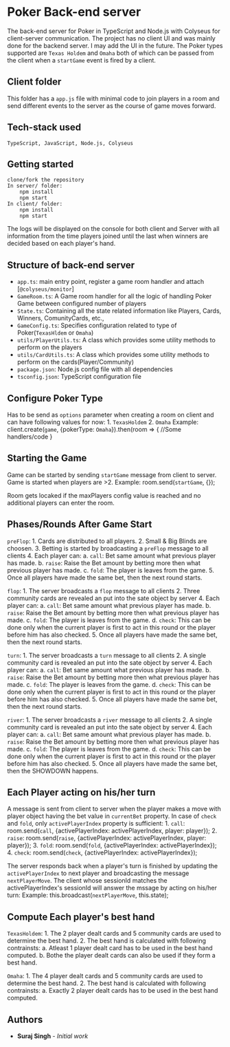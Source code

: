 # Poker Back-end server

The back-end server for Poker in TypeScript and Node.js with Colyseus for client-server communication. The project has no client UI and was mainly done for the backend server. I may add the UI in the future.
The Poker types supported are `Texas Holdem` and `Omaha` both of which can be passed from the client when a `startGame` event is fired by a client.

## Client folder

This folder has a `app.js` file with minimal code to join players in a room and send different events to the server as the course of game moves forward.

## Tech-stack used

```
TypeScript, JavaScript, Node.js, Colyseus
```

## Getting started

```
clone/fork the repository
In server/ folder:
    npm install
    npm start
In client/ folder:
    npm install
    npm start
```

The logs will be displayed on the console for both client and Server with all information from the time players joined until the last when winners are decided based on each player's hand.

## Structure of back-end server

- `app.ts`: main entry point, register a game room handler and attach [`@colyseus/monitor`]
- `GameRoom.ts`: A Game room handler for all the logic of handling Poker Game between configured number of players
- `State.ts`: Containing all the state related information like Players, Cards, Winners, ComunityCards, etc.,
- `GameConfig.ts`: Specifies configuration related to type of Poker(`TexasHldem` or `Omaha`)
- `utils/PlayerUtils.ts`: A class which provides some utility methods to perform on the players
- `utils/CardUtils.ts`: A class which provides some utility methods to perform on the cards(Player/Community)
- `package.json`: Node.js config file with all dependencies
- `tsconfig.json`: TypeScript configuration file

## Configure Poker Type
Has to be send as `options` parameter when creating a room on client and can have following values for now:
    1. `TexasHoldem`
    2. `Omaha`
Example:
    client.create(`game`, {pokerType: `Omaha`}).then(room => {
        //Some handlers/code
    }

## Starting the Game
Game can be started by sending `startGame` message from client to server. Game is started when players are >2.
Example:
    room.send(`startGame`, {});

Room gets locaked if the maxPlayers config value is reached and no additional players can enter the room.

## Phases/Rounds After Game Start
`preFlop`:
    1. Cards are distributed to all players.
    2. Small & Big Blinds are choosen.
    3. Betting is started by broadcasting a `preFlop` message to all clients
    4. Each player can:
        a. `call`: Bet same amount what previous player has made.
        b. `raise`: Raise the Bet amount by betting more then what previous player has made.
        c. `fold`: The player is leaves from the game.
    5. Once all players have made the same bet, then the next round starts.

`flop`:
    1. The server broadcasts a `flop` message to all clients
    2. Three community cards are revealed an put into the sate object by server
    4. Each player can:
        a. `call`: Bet same amount what previous player has made.
        b. `raise`: Raise the Bet amount by betting more then what previous player has made.
        c. `fold`: The player is leaves from the game.
        d. `check`: This can be done only when the current player is first to act in this round or the player before him has also checked.
    5. Once all players have made the same bet, then the next round starts.

`turn`:
    1. The server broadcasts a `turn` message to all clients
    2. A single community card is revealed an put into the sate object by server
    4. Each player can:
        a. `call`: Bet same amount what previous player has made.
        b. `raise`: Raise the Bet amount by betting more then what previous player has made.
        c. `fold`: The player is leaves from the game.
        d. `check`: This can be done only when the current player is first to act in this round or the player before him has also checked.
    5. Once all players have made the same bet, then the next round starts.

`river`:
    1. The server broadcasts a `river` message to all clients
    2. A single community card is revealed an put into the sate object by server
    4. Each player can:
        a. `call`: Bet same amount what previous player has made.
        b. `raise`: Raise the Bet amount by betting more then what previous player has made.
        c. `fold`: The player is leaves from the game.
        d. `check`: This can be done only when the current player is first to act in this round or the player before him has also checked.
    5. Once all players have made the same bet, then the SHOWDOWN happens.

## Each Player acting on his/her turn
A message is sent from client to server when the player makes a move with player object having the bet value in `currentBet` property.
In case of `check` and `fold`, only `activePlayerIndex` property is sufficient:
    1. `call`: room.send(`call`, {activePlayerIndex: activePlayerIndex, player: player});
    2. `raise`: room.send(`raise`, {activePlayerIndex: activePlayerIndex, player: player});
    3. `fold`: room.send(`fold`, {activePlayerIndex: activePlayerIndex});
    4. `check`: room.send(`check`, {activePlayerIndex: activePlayerIndex});

The server responds back when a player's turn is finished by updating the `activePlayerIndex` to next player and broadcasting the message `nextPlayerMove`.
The client whose sessionId matches the activePlayerIndex's sessionId will answer the mssage by acting on his/her turn:
Example: this.broadcast(`nextPlayerMove`, this.state);

## Compute Each player's best hand
`TexasHoldem`:
    1. The 2 player dealt cards and 5 community cards are used to determine the best hand.
    2. The best hand is calculated with following contrainsts:
        a. Atleast 1 player dealt card has to be used in the best hand computed.
        b. Bothe the player dealt cards can also be used if they form a best hand.

`Omaha`:
    1. The 4 player dealt cards and 5 community cards are used to determine the best hand.
    2. The best hand is calculated with following contrainsts:
        a. Exactly 2 player dealt cards has to be used in the best hand computed.
        
## Authors

* **Suraj Singh** - *Initial work*
